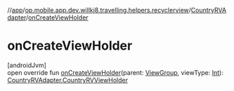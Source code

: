 //[app](../../../index.md)/[op.mobile.app.dev.willkj8.travelling.helpers.recyclerview](../index.md)/[CountryRVAdapter](index.md)/[onCreateViewHolder](on-create-view-holder.md)

# onCreateViewHolder

[androidJvm]\
open override fun [onCreateViewHolder](on-create-view-holder.md)(parent: [ViewGroup](https://developer.android.com/reference/kotlin/android/view/ViewGroup.html), viewType: [Int](https://kotlinlang.org/api/latest/jvm/stdlib/kotlin/-int/index.html)): [CountryRVAdapter.CountryRVViewHolder](-country-r-v-view-holder/index.md)
